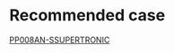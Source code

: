 # Recommended case
[PP008AN-SSUPERTRONIC](https://www.tme.eu/ro/details/pp029n/carcase-universale/supertronic/pp029n-s/)
